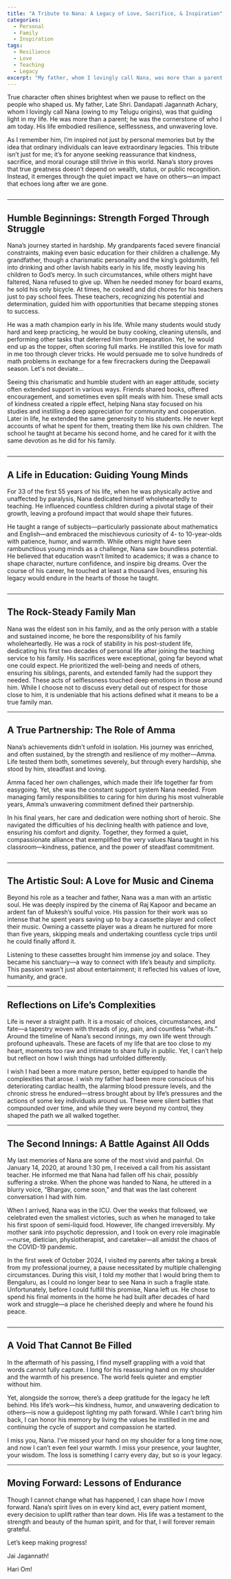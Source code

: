 ```yaml
---
title: "A Tribute to Nana: A Legacy of Love, Sacrifice, & Inspiration"
categories:
  - Personal
  - Family
  - Inspiration
tags:
  - Resilience
  - Love
  - Teaching
  - Legacy
excerpt: "My father, whom I lovingly call Nana, was more than a parent; he was the cornerstone of who I am today. This is a heartfelt tribute to his extraordinary life of sacrifice, inspiration, and unwavering love."
---
```


True character often shines brightest when we pause to reflect on the people who shaped us. My father, Late Shri. Dandapati Jagannath Achary, whom I lovingly call Nana (owing to my Telugu origins), was that guiding light in my life. He was more than a parent; he was the cornerstone of who I am today. His life embodied resilience, selflessness, and unwavering love.

As I remember him, I’m inspired not just by personal memories but by the idea that ordinary individuals can leave extraordinary legacies. This tribute isn’t just for me; it’s for anyone seeking reassurance that kindness, sacrifice, and moral courage still thrive in this world. Nana’s story proves that true greatness doesn’t depend on wealth, status, or public recognition. Instead, it emerges through the quiet impact we have on others—an impact that echoes long after we are gone.

<img class="img-responsive" src="/images/posts/nana/nana_image1.jpg" alt="">

---

## **Humble Beginnings: Strength Forged Through Struggle**

Nana’s journey started in hardship. My grandparents faced severe financial constraints, making even basic education for their children a challenge. My grandfather, though a charismatic personality and the king’s goldsmith, fell into drinking and other lavish habits early in his life, mostly leaving his children to God’s mercy. In such circumstances, while others might have faltered, Nana refused to give up. When he needed money for board exams, he sold his only bicycle. At times, he cooked and did chores for his teachers just to pay school fees. These teachers, recognizing his potential and determination, guided him with opportunities that became stepping stones to success.

He was a math champion early in his life. While many students would study hard and keep practicing, he would be busy cooking, cleaning utensils, and performing other tasks that deterred him from preparation. Yet, he would end up as the topper, often scoring full marks. He instilled this love for math in me too through clever tricks. He would persuade me to solve hundreds of math problems in exchange for a few firecrackers during the Deepawali season. Let's not deviate...

Seeing this charismatic and humble student with an eager attitude, society often extended support in various ways. Friends shared books, offered encouragement, and sometimes even split meals with him. These small acts of kindness created a ripple effect, helping Nana stay focused on his studies and instilling a deep appreciation for community and cooperation. Later in life, he extended the same generosity to his students. He never kept accounts of what he spent for them, treating them like his own children. The school he taught at became his second home, and he cared for it with the same devotion as he did for his family.

<img class="img-responsive" src="/images/posts/nana/nana_image2.jpg" alt="">

---

## **A Life in Education: Guiding Young Minds**

For 33 of the first 55 years of his life, when he was physically active and unaffected by paralysis, Nana dedicated himself wholeheartedly to teaching. He influenced countless children during a pivotal stage of their growth, leaving a profound impact that would shape their futures.

He taught a range of subjects—particularly passionate about mathematics and English—and embraced the mischievous curiosity of 4- to 10-year-olds with patience, humor, and warmth. While others might have seen rambunctious young minds as a challenge, Nana saw boundless potential. He believed that education wasn’t limited to academics; it was a chance to shape character, nurture confidence, and inspire big dreams. Over the course of his career, he touched at least a thousand lives, ensuring his legacy would endure in the hearts of those he taught.

<img class="img-responsive" src="/images/posts/nana/nana_image3.jpg" alt="">

---

## **The Rock-Steady Family Man**

Nana was the eldest son in his family, and as the only person with a stable and sustained income, he bore the responsibility of his family wholeheartedly. He was a rock of stability in his post-student life, dedicating his first two decades of personal life after joining the teaching service to his family. His sacrifices were exceptional, going far beyond what one could expect. He prioritized the well-being and needs of others, ensuring his siblings, parents, and extended family had the support they needed. These acts of selflessness touched deep emotions in those around him. While I choose not to discuss every detail out of respect for those close to him, it is undeniable that his actions defined what it means to be a true family man.

---

## **A True Partnership: The Role of Amma**

Nana’s achievements didn’t unfold in isolation. His journey was enriched, and often sustained, by the strength and resilience of my mother—Amma. Life tested them both, sometimes severely, but through every hardship, she stood by him, steadfast and loving.

Amma faced her own challenges, which made their life together far from easygoing. Yet, she was the constant support system Nana needed. From managing family responsibilities to caring for him during his most vulnerable years, Amma’s unwavering commitment defined their partnership.

In his final years, her care and dedication were nothing short of heroic. She navigated the difficulties of his declining health with patience and love, ensuring his comfort and dignity. Together, they formed a quiet, compassionate alliance that exemplified the very values Nana taught in his classroom—kindness, patience, and the power of steadfast commitment.

<img class="img-responsive" src="/images/posts/nana/nana_image4.jpg" alt="">

---

## **The Artistic Soul: A Love for Music and Cinema**

Beyond his role as a teacher and father, Nana was a man with an artistic soul. He was deeply inspired by the cinema of Raj Kapoor and became an ardent fan of Mukesh’s soulful voice. His passion for their work was so intense that he spent years saving up to buy a cassette player and collect their music. Owning a cassette player was a dream he nurtured for more than five years, skipping meals and undertaking countless cycle trips until he could finally afford it.

Listening to these cassettes brought him immense joy and solace. They became his sanctuary—a way to connect with life’s beauty and simplicity. This passion wasn’t just about entertainment; it reflected his values of love, humanity, and grace.

---

## **Reflections on Life’s Complexities**

Life is never a straight path. It is a mosaic of choices, circumstances, and fate—a tapestry woven with threads of joy, pain, and countless “what-ifs.” Around the timeline of Nana’s second innings, my own life went through profound upheavals. These are facets of my life that are too close to my heart, moments too raw and intimate to share fully in public. Yet, I can’t help but reflect on how I wish things had unfolded differently.

I wish I had been a more mature person, better equipped to handle the complexities that arose. I wish my father had been more conscious of his deteriorating cardiac health, the alarming blood pressure levels, and the chronic stress he endured—stress brought about by life’s pressures and the actions of some key individuals around us. These were silent battles that compounded over time, and while they were beyond my control, they shaped the path we all walked together.

---

## **The Second Innings: A Battle Against All Odds**

My last memories of Nana are some of the most vivid and painful. On January 14, 2020, at around 1:30 pm, I received a call from his assistant teacher. He informed me that Nana had fallen off his chair, possibly suffering a stroke. When the phone was handed to Nana, he uttered in a blurry voice, “Bhargav, come soon,” and that was the last coherent conversation I had with him.

When I arrived, Nana was in the ICU. Over the weeks that followed, we celebrated even the smallest victories, such as when he managed to take his first spoon of semi-liquid food. However, life changed irreversibly. My mother sank into psychotic depression, and I took on every role imaginable—nurse, dietician, physiotherapist, and caretaker—all amidst the chaos of the COVID-19 pandemic.

In the first week of October 2024, I visited my parents after taking a break from my professional journey, a pause necessitated by multiple challenging circumstances. During this visit, I told my mother that I would bring them to Bengaluru, as I could no longer bear to see Nana in such a fragile state. Unfortunately, before I could fulfill this promise, Nana left us. He chose to spend his final moments in the home he had built after decades of hard work and struggle—a place he cherished deeply and where he found his peace.

<img class="img-responsive" src="/images/posts/nana/nana_image5.jpg" alt="">

---

## **A Void That Cannot Be Filled**

In the aftermath of his passing, I find myself grappling with a void that words cannot fully capture. I long for his reassuring hand on my shoulder and the warmth of his presence. The world feels quieter and emptier without him.

Yet, alongside the sorrow, there’s a deep gratitude for the legacy he left behind. His life’s work—his kindness, humor, and unwavering dedication to others—is now a guidepost lighting my path forward. While I can’t bring him back, I can honor his memory by living the values he instilled in me and continuing the cycle of support and compassion he started.

I miss you, Nana. I’ve missed your hand on my shoulder for a long time now, and now I can’t even feel your warmth. I miss your presence, your laughter, your wisdom. The loss is something I carry every day, but so is your legacy.

---

## **Moving Forward: Lessons of Endurance**

Though I cannot change what has happened, I can shape how I move forward. Nana’s spirit lives on in every kind act, every patient moment, every decision to uplift rather than tear down. His life was a testament to the strength and beauty of the human spirit, and for that, I will forever remain grateful.

Let’s keep making progress!

Jai Jagannath!

Hari Om!